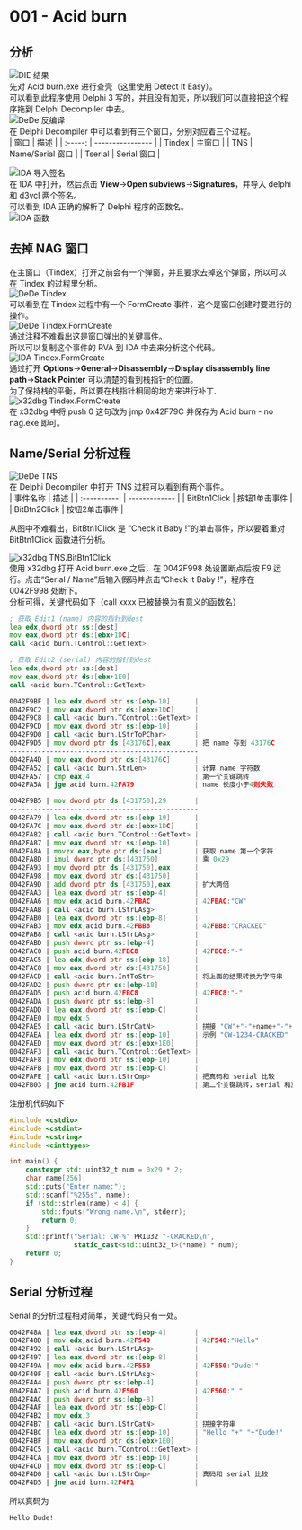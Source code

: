 # 001 - Acid burn

## 分析

![DIE 结果](Images/1.png)  
先对 Acid burn.exe 进行查壳（这里使用 Detect It Easy）。  
可以看到此程序使用 Delphi 3 写的，并且没有加壳，所以我们可以直接把这个程序拖到 Delphi Decompiler 中去。  
![DeDe 反编译](Images/2.png)  
在 Delphi Decompiler 中可以看到有三个窗口，分别对应着三个过程。  
|  窗口   | 描述             |
| :-----: | ---------------- |
| Tindex  | 主窗口           |
|   TNS   | Name/Serial 窗口 |
| Tserial | Serial 窗口      |

![IDA 导入签名](Images/3.png)  
在 IDA 中打开，然后点击 **View**->**Open subviews**->**Signatures**，并导入 delphi 和 d3vcl 两个签名。  
可以看到 IDA 正确的解析了 Delphi 程序的函数名。  
![IDA 函数](Images/4.png)

## 去掉 NAG 窗口

在主窗口（Tindex）打开之前会有一个弹窗，并且要求去掉这个弹窗，所以可以在 Tindex 的过程里分析。  
![DeDe Tindex](Images/5.png)  
可以看到在 Tindex 过程中有一个 FormCreate 事件，这个是窗口创建时要进行的操作。  
![DeDe Tindex.FormCreate](Images/6.png)  
通过注释不难看出这是窗口弹出的关键事件。  
所以可以复制这个事件的 RVA 到 IDA 中去来分析这个代码。  
![IDA Tindex.FormCreate](Images/7.png)  
通过打开 **Options**->**General**->**Disassembly**->**Display disassembly line path**->**Stack Pointer** 可以清楚的看到栈指针的位置。  
为了保持栈的平衡，所以要在栈指针相同的地方来进行补丁.  
![x32dbg Tindex.FormCreate](Images/8.png)  
在 x32dbg 中将 push 0 这句改为 jmp 0x42F79C 并保存为 Acid burn - no nag.exe 即可。

## Name/Serial 分析过程

![DeDe TNS](Images/9.png)  
在 Delphi Decompiler 中打开 TNS 过程可以看到有两个事件。  
|   事件名称   | 描述          |
| :----------: | ------------- |
| BitBtn1Click | 按钮1单击事件 |
| BitBtn2Click | 按钮2单击事件 |

从图中不难看出，BitBtn1Click 是 “Check it Baby !”的单击事件，所以要着重对 BitBtn1Click 函数进行分析。  

![x32dbg TNS.BitBtn1Click](Images/10.png)  
使用 x32dbg 打开 Acid burn.exe 之后，在 0042F998 处设置断点后按 F9 运行。点击“Serial / Name”后输入假码并点击“Check it Baby !”，程序在 0042F998 处断下。  
分析可得，关键代码如下（call xxxx 已被替换为有意义的函数名）  

```asm
; 获取 Edit1 (name) 内容的指针到dest
lea edx,dword ptr ss:[dest]
mov eax,dword ptr ds:[ebx+1DC]
call <acid burn.TControl::GetText>
```

```asm
; 获取 Edit2 (serial) 内容的指针到dest
lea edx,dword ptr ss:[dest]
mov eax,dword ptr ds:[ebx+1E0]
call <acid burn.TControl::GetText>
```

```asm
0042F9BF | lea edx,dword ptr ss:[ebp-10]      |
0042F9C2 | mov eax,dword ptr ds:[ebx+1DC]     |
0042F9C8 | call <acid burn.TControl::GetText> |
0042F9CD | mov eax,dword ptr ss:[ebp-10]      |
0042F9D0 | call <acid burn.LStrToPChar>       |
0042F9D5 | mov dword ptr ds:[43176C],eax      | 把 name 存到 43176C
-----------------------------------------------
0042FA4D | mov eax,dword ptr ds:[43176C]      |
0042FA52 | call <acid burn.StrLen>            | 计算 name 字符数
0042FA57 | cmp eax,4                          | 第一个关键跳转
0042FA5A | jge acid burn.42FA79               | name 长度小于4则失败
```

```asm
0042F9B5 | mov dword ptr ds:[431750],29       |
-----------------------------------------------
0042FA79 | lea edx,dword ptr ss:[ebp-10]      |
0042FA7C | mov eax,dword ptr ds:[ebx+1DC]     |
0042FA82 | call <acid burn.TControl::GetText> |
0042FA87 | mov eax,dword ptr ss:[ebp-10]      |
0042FA8A | movzx eax,byte ptr ds:[eax]        | 获取 name 第一个字符
0042FA8D | imul dword ptr ds:[431750]         | 乘 0x29
0042FA93 | mov dword ptr ds:[431750],eax      |
0042FA98 | mov eax,dword ptr ds:[431750]      |
0042FA9D | add dword ptr ds:[431750],eax      | 扩大两倍
0042FAA3 | lea eax,dword ptr ss:[ebp-4]       |
0042FAA6 | mov edx,acid burn.42FBAC           | 42FBAC:"CW"
0042FAAB | call <acid burn.LStrLAsg>          |
0042FAB0 | lea eax,dword ptr ss:[ebp-8]       |
0042FAB3 | mov edx,acid burn.42FBB8           | 42FBB8:"CRACKED"
0042FAB8 | call <acid burn.LStrLAsg>          |
0042FABD | push dword ptr ss:[ebp-4]          |
0042FAC0 | push acid burn.42FBC8              | 42FBC8:"-"
0042FAC5 | lea edx,dword ptr ss:[ebp-18]      |
0042FAC8 | mov eax,dword ptr ds:[431750]      |
0042FACD | call <acid burn.IntToStr>          | 将上面的结果转换为字符串
0042FAD2 | push dword ptr ss:[ebp-18]         |
0042FAD5 | push acid burn.42FBC8              | 42FBC8:"-"
0042FADA | push dword ptr ss:[ebp-8]          |
0042FADD | lea eax,dword ptr ss:[ebp-C]       |
0042FAE0 | mov edx,5                          |
0042FAE5 | call <acid burn.LStrCatN>          | 拼接 "CW"+"-"+name+"-"+"CRACKED"
0042FAEA | lea edx,dword ptr ss:[ebp-10]      | 示例 "CW-1234-CRACKED"
0042FAED | mov eax,dword ptr ds:[ebx+1E0]     |
0042FAF3 | call <acid burn.TControl::GetText> |
0042FAF8 | mov edx,dword ptr ss:[ebp-10]      |
0042FAFB | mov eax,dword ptr ss:[ebp-C]       |
0042FAFE | call <acid burn.LStrCmp>           | 把真码和 serial 比较
0042FB03 | jne acid burn.42FB1F               | 第二个关键跳转，serial 和真码相同时成功
```

注册机代码如下  

```cpp
#include <cstdio>
#include <cstdint>
#include <cstring>
#include <cinttypes>

int main() {
    constexpr std::uint32_t num = 0x29 * 2;
    char name[256];
    std::puts("Enter name:");
    std::scanf("%255s", name);
    if (std::strlen(name) < 4) {
        std::fputs("Wrong name.\n", stderr);
        return 0;
    }
    std::printf("Serial: CW-%" PRIu32 "-CRACKED\n",
                static_cast<std::uint32_t>(*name) * num);
    return 0;
}
```

## Serial 分析过程

Serial 的分析过程相对简单，关键代码只有一处。  

```asm
0042F48A | lea eax,dword ptr ss:[ebp-4]       |
0042F48D | mov edx,acid burn.42F540           | 42F540:"Hello"
0042F492 | call <acid burn.LStrLAsg>          |
0042F497 | lea eax,dword ptr ss:[ebp-8]       |
0042F49A | mov edx,acid burn.42F550           | 42F550:"Dude!"
0042F49F | call <acid burn.LStrLAsg>          |
0042F4A4 | push dword ptr ss:[ebp-4]          |
0042F4A7 | push acid burn.42F560              | 42F560:" "
0042F4AC | push dword ptr ss:[ebp-8]          |
0042F4AF | lea eax,dword ptr ss:[ebp-C]       |
0042F4B2 | mov edx,3                          |
0042F4B7 | call <acid burn.LStrCatN>          | 拼接字符串
0042F4BC | lea edx,dword ptr ss:[ebp-10]      | "Hello "+" "+"Dude!"
0042F4BF | mov eax,dword ptr ds:[ebx+1E0]     |
0042F4C5 | call <acid burn.TControl::GetText> |
0042F4CA | mov eax,dword ptr ss:[ebp-10]      |
0042F4CD | mov edx,dword ptr ss:[ebp-C]       |
0042F4D0 | call <acid burn.LStrCmp>           | 真码和 serial 比较
0042F4D5 | jne acid burn.42F4F1               |
```

所以真码为  

```text
Hello Dude!
```
